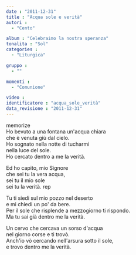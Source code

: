 ```yaml
---
date : "2011-12-31"
title : "Acqua sole e verità"
autori : 
  - "Cento"

album : "Celebraimo la nostra speranza"
tonalita : "Sol"
categories : 
  - "Liturgica"

gruppo : 
  - ""

momenti : 
  - "Comunione"

video : 
identificatore : "acqua_sole_verità"
data_revisione : "2011-12-31"
---
```

  
  
  
  
  
  
  
  
  
memorize  
Ho bevuto a una fontana un'acqua chiara  
che è venuta giù dal cielo.  
Ho sognato nella notte di tucharmi  
nella luce del sole.  
Ho cercato dentro a me la verità.  
  
  
Ed ho capito, mio Signore  
che sei tu la vera acqua,   
sei tu il mio sole  
sei tu la verità. rep  
  
  
  
Tu ti siedi sul mio pozzo nel deserto  
e mi chiedi un po' da bere.  
Per il sole che risplende a mezzogiorno ti rispondo.  
Ma tu sai già dentro me la verità.  
  
  
  
Un cervo che cercava un sorso d'acqua  
nel giorno corse e ti trovò.  
Anch'io vò cercando nell'arsura sotto il sole,  
e trovo dentro me la verità.  
  
  
  
